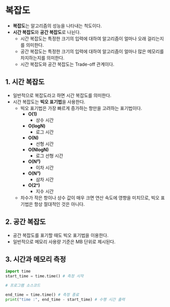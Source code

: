# 복잡도
- **복잡도**는 알고리즘의 성능을 나타내는 척도이다.
- **시간 복잡도**와 **공간 복잡도**로 나뉜다.
  - 시간 복잡도는 특정한 크기의 입력에 대하여 알고리즘이 얼마나 오래 걸리는지를 의미한다.
  - 공간 복잡도는 특정한 크기의 입력에 대하여 알고리즘이 얼마나 많은 메모리를 차지하는지를 의미한다.
  - 시간 복잡도와 공간 복잡도는 Trade-off 관계이다.

## 1. 시간 복잡도
- 일반적으로 복잡도라고 하면 시간 복잡도를 의미한다.
- 시간 복잡도는 **빅오 표기법**을 사용한다.
  - 빅오 표기법은 가장 빠르게 증가하는 항만을 고려하는 표기법이다.
    - **O(1)**
      - 상수 시간
    - **O(logN)**
      - 로그 시간
    - **O(N)**
      - 선형 시간
    - **O(NlogN)**
      - 로그 선형 시간
    - **O(N²)**
      - 이차 시간
    - **O(N³)**
      - 삼차 시간
    - **O(2ⁿ)**
      - 지수 시간
  - 차수가 작은 항이나 상수 값이 매우 크면 연산 속도에 영향을 미치므로, 빅오 표기법은 항상 절대적인 것은 아니다.

## 2. 공간 복잡도
- 공간 복잡도를 표기할 때도 빅오 표기법을 이용한다.
- 일반적으로 메모리 사용량 기준은 MB 단위로 제시된다.

## 3. 시간과 메모리 측정
```python
import time
start_time = time.time() # 측정 시작

# 프로그램 소스코드

end_time = time.time() # 측정 종료
print("time :", end_time - start_time) # 수행 시간 출력
```